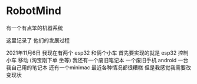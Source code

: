 # RobotMind
有一个有点笨的机器系统

这里记录了 他们的发展过程

2021年11月6日  我现在有两个 esp32 和俩个小车 首先要实现的就是 esp32 控制小车 移动 (淘宝刚下单 坐等) 我还有一个废旧笔记本 一个废旧手机 android  一台我自己用的笔记本 还有一个minimac 
最近各种情况都很糟糕 但是我感觉我需要改变现状 
